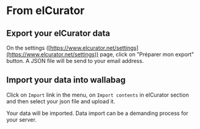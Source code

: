 # From elCurator

## Export your elCurator data

On the settings
([https://www.elcurator.net/settings](https://www.elcurator.net/settings))
page, click on "Préparer mon export" button. A JSON file will be
send to your email address.

## Import your data into wallabag

Click on `Import` link in the menu, on `Import contents` in elCurator
section and then select your json file and upload it.

Your data will be imported. Data import can be a demanding process for
your server.
